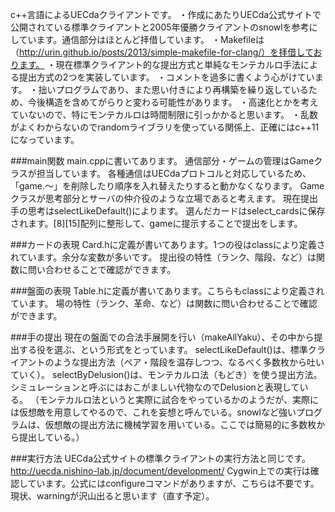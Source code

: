 c++言語によるUECdaクライアントです。
・作成にあたりUECda公式サイトで公開されている標準クライアントと2005年優勝クライアントのsnowlを参考にしています。通信部分はほとんど拝借しています。
・Makefileは（http://urin.github.io/posts/2013/simple-makefile-for-clang/）を拝借しております。
・現在標準クライアント的な提出方式と単純なモンテカルロ手法による提出方式の2つを実装しています。
・コメントを過多に書くよう心がけています。
・拙いプログラムであり、また思い付きにより再構築を繰り返しているため、今後構造を含めてがらりと変わる可能性があります。
・高速化とかを考えていないので、特にモンテカルロは時間制限に引っかかると思います。
・乱数がよくわからないのでrandomライブラリを使っている関係上、正確にはc++11になっています。

###main関数
main.cppに書いてあります。
通信部分・ゲームの管理はGameクラスが担当しています。
各種通信はUECdaプロトコルと対応しているため、「game.～」を削除したり順序を入れ替えたりすると動かなくなります。
Gameクラスが思考部分とサーバの仲介役のような立場であると考えます。
現在提出手の思考はselectLikeDefault()によります。
選んだカードはselect_cardsに保存されます。[8][15]配列に整形して、gameに提示することで提出をします。

###カードの表現
Card.hに定義が書いてあります。1つの役はclassにより定義されています。余分な変数が多いです。
提出役の特性（ランク、階段、など）は関数に問い合わせることで確認ができます。

###盤面の表現
Table.hに定義が書いてあります。こちらもclassにより定義されています。
場の特性（ランク、革命、など）は関数に問い合わせることで確認ができます。

###手の提出
現在の盤面での合法手展開を行い（makeAllYaku）、その中から提出する役を選ぶ、という形式をとっています。
selectLikeDefault()は、標準クライアントのような提出方法（ペア・階段を温存しつつ、なるべく多数枚から吐いていく）。
selectByDelusion()は、モンテカルロ法（もどき）を使う提出方法。シミュレーションと呼ぶにはおこがましい代物なのでDelusionと表現している。
（モンテカルロ法というと実際に試合をやっているかのようだが、実際には仮想敵を用意してやるので、これを妄想と呼んでいる。snowlなど強いプログラムは、仮想敵の提出方法に機械学習を用いている。ここでは簡易的に多数枚から提出している。）

###実行方法
UECda公式サイトの標準クライアントの実行方法と同じです。
http://uecda.nishino-lab.jp/document/development/
Cygwin上での実行は確認しています。公式にはconfigureコマンドがありますが、こちらは不要です。
現状、warningが沢山出ると思います（直す予定）。
